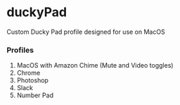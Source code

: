 # duckyPad
Custom Ducky Pad profile designed for use on MacOS

### Profiles
1. MacOS with Amazon Chime (Mute and Video toggles)
2. Chrome
3. Photoshop
4. Slack
5. Number Pad

